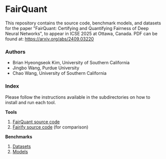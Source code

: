 # FairQuant

This repository contains the source code, benchmark models, and datasets for the paper
"FairQuant: Certifying and Quantifying Fairness of Deep Neural Networks",
to appear in ICSE 2025 at Ottawa, Canada.
PDF can be found at: https://arxiv.org/abs/2409.03220


### Authors
* Brian Hyeongseok Kim, University of Southern California
* Jingbo Wang, Purdue University
* Chao Wang, University of Southern California


### Index

Please follow the instructions available in the subdirectories on how to install and run each tool.

**Tools**
1. [FairQuant source code](./FairQuant/)
2. [Fairify source code](./Fairify/) (for comparison)

**Benchmarks**
1. [Datasets](./data)
2. [Models](./models)
